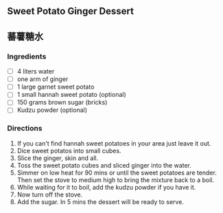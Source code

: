 ## Sweet Potato Ginger Dessert

## 蕃薯糖水

### Ingredients
- [ ] 4 liters water
- [ ] one arm of ginger
- [ ] 1 large garnet sweet potato
- [ ] 1 small hannah sweet potato (optional)
- [ ] 150 grams brown sugar (bricks)
- [ ] Kudzu powder (optional)
 
### Directions
1.	If you can't find hannah sweet potatoes in your area just leave it out. 
2.	Dice sweet potatos into small cubes. 
3.	Slice the ginger, skin and all. 
4.	Toss the sweet potato cubes and sliced ginger into the water. 
5.	Simmer on low heat for 90 mins or until the sweet potatoes are tender. Then set the stove to medium high to bring the mixture back to a boil. 
6.	While waiting for it to boil, add the kudzu powder if you have it. 
7.	Now turn off the stove. 
8.	Add the sugar. In 5 mins the dessert will be ready to serve. 
